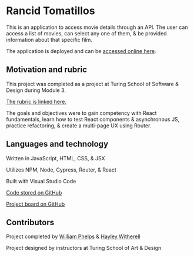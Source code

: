 # Rancid Tomatillos

This is an application to access movie details through an API. The user can access a list of movies, can select any one of them, & be provided information about that specific film.

The application is deployed and can be [accessed online here](https://rottentomatillos.surge.sh/).

## Motivation and rubric

This project was completed as a project at Turing School of Software & Design during Module 3.

[The rubric is linked here.](https://frontend.turing.edu/projects/module-3/rancid-tomatillos-v3.html)

The goals and objectives were to gain competency with React fundamentals, learn how to test React components & asynchronous JS, practice refactoring, & create a multi-page UX using Router.

<!-- ## Reflections

A challenge was _____.

Big successes were _____. -->

## Languages and technology

Written in JavaScript, HTML, CSS, & JSX

Utilizes NPM, Node, Cypress, Router, & React

Built with Visual Studio Code

[Code stored on GitHub](https://github.com/williamphelps13/rancid-tomatillos)

[Project board on GitHub](https://github.com/williamphelps13/rancid-tomatillos/projects/1) 

<!-- 

// The steps of this section will change if we end up deploying the site.
## Repository install and setup

### Clone project repository

Enter the following command in the Terminal:
`git clone https://github.com/hayleyw7/travel-tracker.git`

### Navigate to folder

Enter the following command in the Terminal:
`cd travel-tracker`

### Install dependencies

Enter the following command in the Terminal:
`npm install`

### Run local host

Enter the following command in the Terminal:
`npm start`

## API install and setup

### Clone API repository

Enter the following command in the Terminal:
`git clone https://github.com/williamphelps13/rancid-tomatillos/projects/1.git`

### Navigate to folder

Enter the following command in the Terminal:
`http://localhost:8080/`-->

<!-- ## Access and use website

[Explain how to navigate site.] -->

<!-- ## GIF

![rancid tomatillos gif](./src/images/rancid.gif)  -->

<!-- ## Future addition

* [1st addition]
* [2nd edition] -->

## Contributors

Project completed by [William Phelps](https://github.com/williamphelps13) & [Hayley Witherell](https://github.com/hayleyw7)

Project designed by instructors at Turing School of Art & Design
